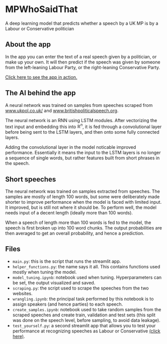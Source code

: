 # MPWhoSaidThat
 A deep learning model that predicts whether a speech by a UK MP is by a Labour or Conservative politician


## About the app

In the app you can enter the text of a real speech given by a politician, or make up your own. It will then predict if the speech was given by someone from the left-leaning Labour Party, or the right-leaning Conservative Party.

<a href='https://rebrand.ly/whosaidthat'>Click here to see the app in action.</a>

## The AI behind the app

A neural network was trained on samples from speeches scraped from <a href='https://www.ukpol.co.uk/'>www.ukpol.co.uk/</a> and <a href='http://www.britishpoliticalspeech.org/speech-archive.htm'>www.britishpoliticalspeech.org</a>.

The neural network is an RNN using LSTM modules. After vectorizing the text input and embedding this into $\mathbb{R}^n$, it is fed through a convolutional layer before being sent to the LSTM layers, and then onto some fully connected layers.

Adding the convolutional layer in the model noticable improved performance. Essentially it means the input to the LSTM layers is no longer a sequence of single words, but rather features built from short phrases in the speech.

## Short speeches

The neural network was trained on samples extracted from speeches. The samples are mostly of length 100 words, but some were deliberately made shorter to improve performance when the model is faced with limited input. It improved, but is still not where it should be. To perform well, the model needs input of a decent length (ideally more than 100 words).

When a speech of length more than 100 words is fed to the model, the speech is first broken up into 100 word chunks. The output probabilities are then averaged to get an overall probability, and hence a prediction.

## Files

* `main.py`: this is the script that runs the streamlit app.
* `helper_functions.py`: the name says it all. This contains functions used mostly when tuning the model.
* `model_tuning.ipynb`: notebook used when tuning. Hyperparameters can be set, the output visualized and saved.
* `scraping.py`: the script used to scrape the speeches from the two websites.
* `wrangling.ipynb`: the principal task performed by this notebook is to assign speakers (and hence parties) to each speech.
* `create_samples.ipynb`: notebook used to take random samples from the scraped speeches and create train, validation and test sets (this split was done on the speech level, before sampling, to avoid data leakage). 
* `test_yourself.py`: a second streamlit app that allows you to test your performance at recognizing speeches as Labour or Conservative <a href='https://andrewsale-mpwhosaidthat-test-yourself-t8bun2.streamlitapp.com'>(click here)</a>.